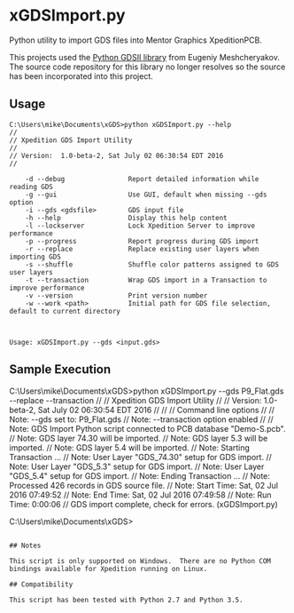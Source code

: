 
# xGDSImport.py
Python utility to import GDS files into Mentor Graphics XpeditionPCB.

This projects used the [Python GDSII library](https://pypi.python.org/pypi/python-gdsii) from Eugeniy Meshcheryakov.  The source code repository for this library no longer resolves so the source has been incorporated into this project.

## Usage
```
C:\Users\mike\Documents\xGDS>python xGDSImport.py --help
// 
// Xpedition GDS Import Utility
// 
// Version:  1.0-beta-2, Sat July 02 06:30:54 EDT 2016
// 

    -d --debug                Report detailed information while reading GDS
    -g --gui                  Use GUI, default when missing --gds option
    -i --gds <gdsfile>        GDS input file
    -h --help                 Display this help content
    -l --lockserver           Lock Xpedition Server to improve performance
    -p --progress             Report progress during GDS import
    -r --replace              Replace existing user layers when importing GDS
    -s --shuffle              Shuffle color patterns assigned to GDS user layers
    -t --transaction          Wrap GDS import in a Transaction to improve performance
    -v --version              Print version number
    -w --work <path>          Initial path for GDS file selection, default to current directory


    
Usage: xGDSImport.py --gds <input.gds>
```

## Sample Execution

C:\Users\mike\Documents\xGDS>python xGDSImport.py --gds P9_Flat.gds --replace --transaction
// 
// Xpedition GDS Import Utility
// 
// Version:  1.0-beta-2, Sat July 02 06:30:54 EDT 2016
// 
// 
// Command line options
// 
// Note:  --gds set to:  P9_Flat.gds
// Note:  --transaction option enabled
// 
// Note:  GDS Import Python script connected to PCB database "Demo-S.pcb".
// Note:  GDS layer 74.30 will be imported.
// Note:  GDS layer 5.3 will be imported.
// Note:  GDS layer 5.4 will be imported.
// Note:  Starting Transaction ...
// Note:  User Layer "GDS_74.30" setup for GDS import.
// Note:  User Layer "GDS_5.3" setup for GDS import.
// Note:  User Layer "GDS_5.4" setup for GDS import.
// Note:  Ending Transaction ...
// Note:  Processed 426 records in GDS source file.
// Note:  Start Time:  Sat, 02 Jul 2016 07:49:52
// Note:    End Time:  Sat, 02 Jul 2016 07:49:58
// Note:    Run Time:  0:00:06
// GDS import complete, check for errors. (xGDSImport.py)

C:\Users\mike\Documents\xGDS>
```

## Notes

This script is only supported on Windows.  There are no Python COM bindings available for Xpedition running on Linux.

## Compatibility

This script has been tested with Python 2.7 and Python 3.5.
